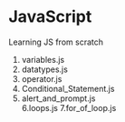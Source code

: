 # JavaScript
Learning JS from scratch
<br>
1. variables.js<br>
2. datatypes.js<br>
3. operator.js<br>
4. Conditional_Statement.js<br>
5. alert_and_prompt.js<br>
6.loops.js<bs>
7.for_of_loop.js<br>
